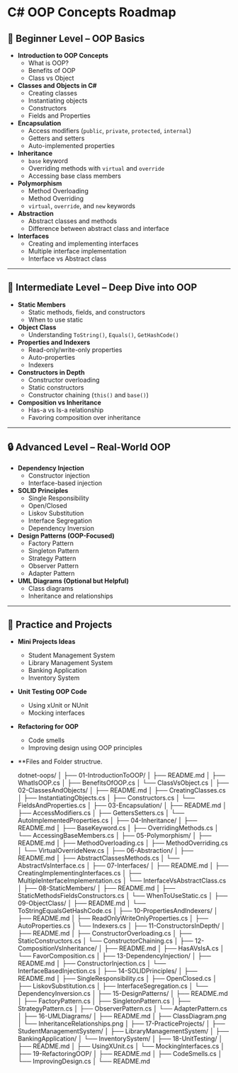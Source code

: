 # C# OOP Concepts Roadmap

## 🔰 Beginner Level – OOP Basics

- **Introduction to OOP Concepts**
  - What is OOP?
  - Benefits of OOP
  - Class vs Object
- **Classes and Objects in C#**
  - Creating classes
  - Instantiating objects
  - Constructors
  - Fields and Properties
- **Encapsulation**
  - Access modifiers (`public`, `private`, `protected`, `internal`)
  - Getters and setters
  - Auto-implemented properties
- **Inheritance**
  - `base` keyword
  - Overriding methods with `virtual` and `override`
  - Accessing base class members
- **Polymorphism**
  - Method Overloading
  - Method Overriding
  - `virtual`, `override`, and `new` keywords
- **Abstraction**
  - Abstract classes and methods
  - Difference between abstract class and interface
- **Interfaces**
  - Creating and implementing interfaces
  - Multiple interface implementation
  - Interface vs Abstract class

---

## 🔁 Intermediate Level – Deep Dive into OOP

- **Static Members**
  - Static methods, fields, and constructors
  - When to use static
- **Object Class**
  - Understanding `ToString()`, `Equals()`, `GetHashCode()`
- **Properties and Indexers**
  - Read-only/write-only properties
  - Auto-properties
  - Indexers
- **Constructors in Depth**
  - Constructor overloading
  - Static constructors
  - Constructor chaining (`this()` and `base()`)
- **Composition vs Inheritance**
  - Has-a vs Is-a relationship
  - Favoring composition over inheritance

---

## 🔒 Advanced Level – Real-World OOP

- **Dependency Injection**
  - Constructor injection
  - Interface-based injection
- **SOLID Principles**
  - Single Responsibility
  - Open/Closed
  - Liskov Substitution
  - Interface Segregation
  - Dependency Inversion
- **Design Patterns (OOP-Focused)**
  - Factory Pattern
  - Singleton Pattern
  - Strategy Pattern
  - Observer Pattern
  - Adapter Pattern
- **UML Diagrams (Optional but Helpful)**
  - Class diagrams
  - Inheritance and relationships

---

## 🧪 Practice and Projects

- **Mini Projects Ideas**
  - Student Management System
  - Library Management System
  - Banking Application
  - Inventory System
- **Unit Testing OOP Code**
  - Using xUnit or NUnit
  - Mocking interfaces
- **Refactoring for OOP**
  - Code smells
  - Improving design using OOP principles

- **Files and Folder structrue.

  dotnet-oops/
│
├── 01-IntroductionToOOP/
│   ├── README.md
│   ├── WhatIsOOP.cs
│   ├── BenefitsOfOOP.cs
│   └── ClassVsObject.cs
│
├── 02-ClassesAndObjects/
│   ├── README.md
│   ├── CreatingClasses.cs
│   ├── InstantiatingObjects.cs
│   ├── Constructors.cs
│   └── FieldsAndProperties.cs
│
├── 03-Encapsulation/
│   ├── README.md
│   ├── AccessModifiers.cs
│   ├── GettersSetters.cs
│   └── AutoImplementedProperties.cs
│
├── 04-Inheritance/
│   ├── README.md
│   ├── BaseKeyword.cs
│   ├── OverridingMethods.cs
│   └── AccessingBaseMembers.cs
│
├── 05-Polymorphism/
│   ├── README.md
│   ├── MethodOverloading.cs
│   ├── MethodOverriding.cs
│   └── VirtualOverrideNew.cs
│
├── 06-Abstraction/
│   ├── README.md
│   ├── AbstractClassesMethods.cs
│   └── AbstractVsInterface.cs
│
├── 07-Interfaces/
│   ├── README.md
│   ├── CreatingImplementingInterfaces.cs
│   ├── MultipleInterfaceImplementation.cs
│   └── InterfaceVsAbstractClass.cs
│
├── 08-StaticMembers/
│   ├── README.md
│   ├── StaticMethodsFieldsConstructors.cs
│   └── WhenToUseStatic.cs
│
├── 09-ObjectClass/
│   ├── README.md
│   └── ToStringEqualsGetHashCode.cs
│
├── 10-PropertiesAndIndexers/
│   ├── README.md
│   ├── ReadOnlyWriteOnlyProperties.cs
│   ├── AutoProperties.cs
│   └── Indexers.cs
│
├── 11-ConstructorsInDepth/
│   ├── README.md
│   ├── ConstructorOverloading.cs
│   ├── StaticConstructors.cs
│   └── ConstructorChaining.cs
│
├── 12-CompositionVsInheritance/
│   ├── README.md
│   ├── HasAVsIsA.cs
│   └── FavorComposition.cs
│
├── 13-DependencyInjection/
│   ├── README.md
│   ├── ConstructorInjection.cs
│   └── InterfaceBasedInjection.cs
│
├── 14-SOLIDPrinciples/
│   ├── README.md
│   ├── SingleResponsibility.cs
│   ├── OpenClosed.cs
│   ├── LiskovSubstitution.cs
│   ├── InterfaceSegregation.cs
│   └── DependencyInversion.cs
│
├── 15-DesignPatterns/
│   ├── README.md
│   ├── FactoryPattern.cs
│   ├── SingletonPattern.cs
│   ├── StrategyPattern.cs
│   ├── ObserverPattern.cs
│   └── AdapterPattern.cs
│
├── 16-UMLDiagrams/
│   ├── README.md
│   ├── ClassDiagram.png
│   └── InheritanceRelationships.png
│
├── 17-PracticeProjects/
│   ├── StudentManagementSystem/
│   ├── LibraryManagementSystem/
│   ├── BankingApplication/
│   └── InventorySystem/
│
├── 18-UnitTesting/
│   ├── README.md
│   ├── UsingXUnit.cs
│   └── MockingInterfaces.cs
│
├── 19-RefactoringOOP/
│   ├── README.md
│   ├── CodeSmells.cs
│   └── ImprovingDesign.cs
│
└── README.md